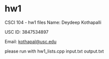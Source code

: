# hw1
CSCI 104 -  hw1 files
Name: Deydeep Kothapalli

USC ID: 3847534897

Email: kothapal@usc.edu

please run with hw1_lists.cpp input.txt output.txt
